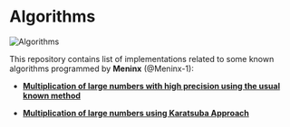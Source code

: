 # Algorithms

 ![Algorithms](https://cdn1.iconfinder.com/data/icons/it-terms/512/loop-128.png)
 
This repository contains list of implementations related to some known algorithms programmed by **Meninx** (@Meninx-1):

  - [**Multiplication of large numbers with high precision using the usual known method**](https://github.com/Meninx-1/Algorithms/blob/master/Extended_Multiplication.c)
  
  - [**Multiplication of large numbers using Karatsuba Approach**](https://github.com/Meninx-1/Algorithms/blob/master/Karatsuba_Multiplication.c)
